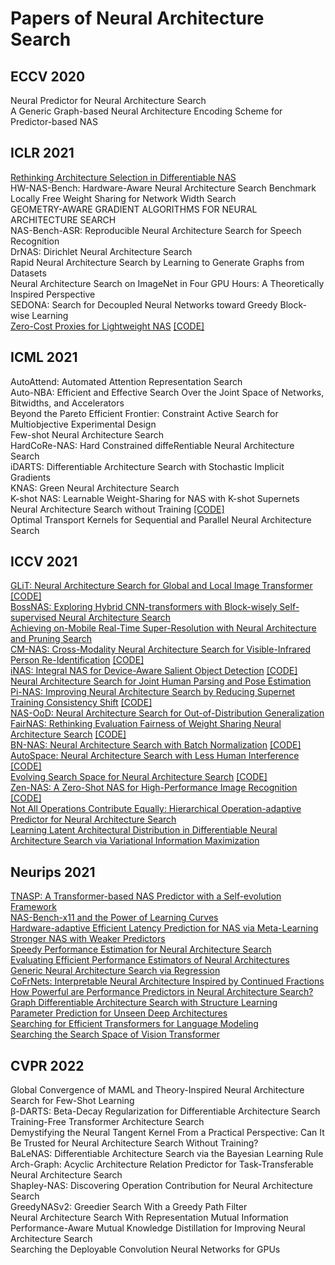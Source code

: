 # Papers of Neural Architecture Search
## ECCV 2020
Neural Predictor for Neural Architecture Search  
A Generic Graph-based Neural Architecture Encoding Scheme for Predictor-based NAS  
## ICLR 2021
[Rethinking Architecture Selection in Differentiable NAS](https://openreview.net/forum?id=PKubaeJkw3)  
HW-NAS-Bench: Hardware-Aware Neural Architecture Search Benchmark
Locally Free Weight Sharing for Network Width Search  
GEOMETRY-AWARE GRADIENT ALGORITHMS FOR NEURAL ARCHITECTURE SEARCH  
NAS-Bench-ASR: Reproducible Neural Architecture Search for Speech Recognition  
DrNAS: Dirichlet Neural Architecture Search  
Rapid Neural Architecture Search by Learning to Generate Graphs from Datasets  
Neural Architecture Search on ImageNet in Four GPU Hours: A Theoretically Inspired Perspective  
SEDONA: Search for Decoupled Neural Networks toward Greedy Block-wise Learning  
[Zero-Cost Proxies for Lightweight NAS](https://openreview.net/forum?id=0cmMMy8J5q) [[CODE]](https://github.com/mohsaied/zero-cost-nas)
## ICML 2021
AutoAttend: Automated Attention Representation Search  
Auto-NBA: Efficient and Effective Search Over the Joint Space of Networks, Bitwidths, and Accelerators  
Beyond the Pareto Efficient Frontier: Constraint Active Search for Multiobjective Experimental Design  
Few-shot Neural Architecture Search  
HardCoRe-NAS: Hard Constrained diffeRentiable Neural Architecture Search  
iDARTS: Differentiable Architecture Search with Stochastic Implicit Gradients  
KNAS: Green Neural Architecture Search  
K-shot NAS: Learnable Weight-Sharing for NAS with K-shot Supernets  
Neural Architecture Search without Training [[CODE]](https://github.com/BayesWatch/nas-without-training)  
Optimal Transport Kernels for Sequential and Parallel Neural Architecture Search
## ICCV 2021
[GLiT: Neural Architecture Search for Global and Local Image Transformer](https://openaccess.thecvf.com/content/ICCV2021/papers/Chen_GLiT_Neural_Architecture_Search_for_Global_and_Local_Image_Transformer_ICCV_2021_paper.pdf) [[CODE]](https://github.com/bychen515/GLiT)  
[BossNAS: Exploring Hybrid CNN-transformers with Block-wisely Self-supervised Neural Architecture Search](https://openaccess.thecvf.com/content/ICCV2021/papers/Li_BossNAS_Exploring_Hybrid_CNN-Transformers_With_Block-Wisely_Self-Supervised_Neural_Architecture_Search_ICCV_2021_paper.pdf)  
[Achieving on-Mobile Real-Time Super-Resolution with Neural Architecture and Pruning Search](https://openaccess.thecvf.com/content/ICCV2021/papers/Zhan_Achieving_On-Mobile_Real-Time_Super-Resolution_With_Neural_Architecture_and_Pruning_Search_ICCV_2021_paper.pdf)  
[CM-NAS: Cross-Modality Neural Architecture Search for Visible-Infrared Person Re-Identification](https://openaccess.thecvf.com/content/ICCV2021/papers/Fu_CM-NAS_Cross-Modality_Neural_Architecture_Search_for_Visible-Infrared_Person_Re-Identification_ICCV_2021_paper.pdf) [[CODE]]( https://github.com/JDAI-CV/CM-NAS)  
[iNAS: Integral NAS for Device-Aware Salient Object Detection](https://openaccess.thecvf.com/content/ICCV2021/papers/Gu_iNAS_Integral_NAS_for_Device-Aware_Salient_Object_Detection_ICCV_2021_paper.pdf) [[CODE]](https://mmcheng.net/inas/)  
[Neural Architecture Search for Joint Human Parsing and Pose Estimation](https://openaccess.thecvf.com/content/ICCV2021/papers/Zeng_Neural_Architecture_Search_for_Joint_Human_Parsing_and_Pose_Estimation_ICCV_2021_paper.pdf)  
[Pi-NAS: Improving Neural Architecture Search by Reducing Supernet Training Consistency Shift](https://openaccess.thecvf.com/content/ICCV2021/papers/Peng_Pi-NAS_Improving_Neural_Architecture_Search_by_Reducing_Supernet_Training_Consistency_ICCV_2021_paper.pdf) [[CODE]](https://github.com/Ernie1/Pi-NAS)  
[NAS-OoD: Neural Architecture Search for Out-of-Distribution Generalization](https://openaccess.thecvf.com/content/ICCV2021/papers/Bai_NAS-OoD_Neural_Architecture_Search_for_Out-of-Distribution_Generalization_ICCV_2021_paper.pdf)  
[FairNAS: Rethinking Evaluation Fairness of Weight Sharing Neural Architecture Search](https://openaccess.thecvf.com/content/ICCV2021/papers/Chu_FairNAS_Rethinking_Evaluation_Fairness_of_Weight_Sharing_Neural_Architecture_Search_ICCV_2021_paper.pdf) [[CODE]]()  
[BN-NAS: Neural Architecture Search with Batch Normalization](https://openaccess.thecvf.com/content/ICCV2021/papers/Chen_BN-NAS_Neural_Architecture_Search_With_Batch_Normalization_ICCV_2021_paper.pdf) [[CODE]](https://github.com/bychen515/BNNAS)  
[AutoSpace: Neural Architecture Search with Less Human Interference](https://openaccess.thecvf.com/content/ICCV2021/papers/Zhou_AutoSpace_Neural_Architecture_Search_With_Less_Human_Interference_ICCV_2021_paper.pdf) [[CODE]](https://github.com/zhoudaquan/AutoSpace)  
[Evolving Search Space for Neural Architecture Search](https://openaccess.thecvf.com/content/ICCV2021/papers/Ci_Evolving_Search_Space_for_Neural_Architecture_Search_ICCV_2021_paper.pdf) [[CODE]](https://github.com/orashi/NSE)  
[Zen-NAS: A Zero-Shot NAS for High-Performance Image Recognition](https://openaccess.thecvf.com/content/ICCV2021/papers/Lin_Zen-NAS_A_Zero-Shot_NAS_for_High-Performance_Image_Recognition_ICCV_2021_paper.pdf) [[CODE]](https://openaccess.thecvf.com/content/ICCV2021/papers/Lin_Zen-NAS_A_Zero-Shot_NAS_for_High-Performance_Image_Recognition_ICCV_2021_paper.pdf)  
[Not All Operations Contribute Equally: Hierarchical Operation-adaptive Predictor for Neural Architecture Search](https://openaccess.thecvf.com/content/ICCV2021/papers/Chen_Not_All_Operations_Contribute_Equally_Hierarchical_Operation-Adaptive_Predictor_for_Neural_ICCV_2021_paper.pdf)  
[Learning Latent Architectural Distribution in Differentiable Neural Architecture Search via Variational Information Maximization](https://openaccess.thecvf.com/content/ICCV2021/papers/Wang_Learning_Latent_Architectural_Distribution_in_Differentiable_Neural_Architecture_Search_via_ICCV_2021_paper.pdf)   
## Neurips 2021
[TNASP: A Transformer-based NAS Predictor with a Self-evolution Framework](https://proceedings.neurips.cc/paper/2021/hash/7fa1575cbd7027c9a799983a485c3c2f-Abstract.html)  
[NAS-Bench-x11 and the Power of Learning Curves](https://proceedings.neurips.cc/paper/2021/hash/be3159ad04564bfb90db9e32851ebf9c-Abstract.html)  
[Hardware-adaptive Efficient Latency Prediction for NAS via Meta-Learning](https://proceedings.neurips.cc/paper/2021/hash/e3251075554389fe91d17a794861d47b-Abstract.html)  
[Stronger NAS with Weaker Predictors](https://proceedings.neurips.cc/paper/2021/hash/f22e4747da1aa27e363d86d40ff442fe-Abstract.html)  
[Speedy Performance Estimation for Neural Architecture Search](https://proceedings.neurips.cc/paper/2021/hash/2130eb640e0a272898a51da41363542d-Abstract.html)  
[Evaluating Efficient Performance Estimators of Neural Architectures](https://proceedings.neurips.cc/paper/2021/hash/65d90fc6d307590b14e9e1800d4e8eab-Abstract.html)  
[Generic Neural Architecture Search via Regression](https://proceedings.neurips.cc/paper/2021/hash/aba53da2f6340a8b89dc96d09d0d0430-Abstract.html)  
[CoFrNets: Interpretable Neural Architecture Inspired by Continued Fractions](https://proceedings.neurips.cc/paper/2021/hash/b538f279cb2ca36268b23f557a831508-Abstract.html)  
[How Powerful are Performance Predictors in Neural Architecture Search?](https://proceedings.neurips.cc/paper/2021/hash/ef575e8837d065a1683c022d2077d342-Abstract.html)  
[Graph Differentiable Architecture Search with Structure Learning](https://proceedings.neurips.cc/paper/2021/hash/8c9f32e03aeb2e3000825c8c875c4edd-Abstract.html)  
[Parameter Prediction for Unseen Deep Architectures](https://proceedings.neurips.cc/paper/2021/hash/f6185f0ef02dcaec414a3171cd01c697-Abstract.html)  
[Searching for Efficient Transformers for Language Modeling](https://proceedings.neurips.cc/paper/2021/hash/2f3c6a4cd8af177f6456e7e51a916ff3-Abstract.html)  
[Searching the Search Space of Vision Transformer](https://proceedings.neurips.cc/paper/2021/hash/48e95c45c8217961bf6cd7696d80d238-Abstract.html)
## CVPR 2022
Global Convergence of MAML and Theory-Inspired Neural Architecture Search for Few-Shot Learning  
β-DARTS: Beta-Decay Regularization for Differentiable Architecture Search  
Training-Free Transformer Architecture Search  
Demystifying the Neural Tangent Kernel From a Practical Perspective: Can It Be Trusted for Neural Architecture Search Without Training?  
BaLeNAS: Differentiable Architecture Search via the Bayesian Learning Rule  
Arch-Graph: Acyclic Architecture Relation Predictor for Task-Transferable Neural Architecture Search  
Shapley-NAS: Discovering Operation Contribution for Neural Architecture Search  
GreedyNASv2: Greedier Search With a Greedy Path Filter  
Neural Architecture Search With Representation Mutual Information  
Performance-Aware Mutual Knowledge Distillation for Improving Neural Architecture Search  
Searching the Deployable Convolution Neural Networks for GPUs  
